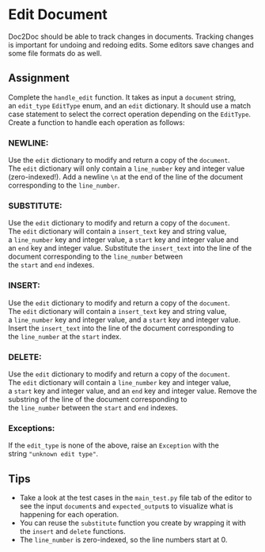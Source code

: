 # Edit Document

Doc2Doc should be able to track changes in documents. Tracking changes is important for undoing and redoing edits. Some editors save changes and some file formats do as well.

## Assignment

Complete the `handle_edit` function. It takes as input a `document` string, an `edit_type` `EditType` enum, and an `edit` dictionary. It should use a match case statement to select the correct operation depending on the `EditType`. Create a function to handle each operation as follows:

### NEWLINE:

Use the `edit` dictionary to modify and return a copy of the `document`. The `edit` dictionary will only contain a `line_number` key and integer value (zero-indexed!). Add a newline `\n` at the end of the line of the document corresponding to the `line_number`.

### SUBSTITUTE:

Use the `edit` dictionary to modify and return a copy of the `document`. The `edit` dictionary will contain a `insert_text` key and string value, a `line_number` key and integer value, a `start` key and integer value and an `end` key and integer value. Substitute the `insert_text` into the line of the document corresponding to the `line_number` between the `start` and `end` indexes.

### INSERT:

Use the `edit` dictionary to modify and return a copy of the `document`. The `edit` dictionary will contain a `insert_text` key and string value, a `line_number` key and integer value, and a `start` key and integer value. Insert the `insert_text` into the line of the document corresponding to the `line_number` at the `start` index.

### DELETE:

Use the `edit` dictionary to modify and return a copy of the `document`. The `edit` dictionary will contain a `line_number` key and integer value, a `start` key and integer value, and an `end` key and integer value. Remove the substring of the line of the document corresponding to the `line_number` between the `start` and `end` indexes.

### Exceptions:

If the `edit_type` is none of the above, raise an `Exception` with the string `"unknown edit type"`.

## Tips

- Take a look at the test cases in the `main_test.py` file tab of the editor to see the input `document`s and `expected_output`s to visualize what is happening for each operation.
- You can reuse the `substitute` function you create by wrapping it with the `insert` and `delete` functions.
- The `line_number` is zero-indexed, so the line numbers start at 0.